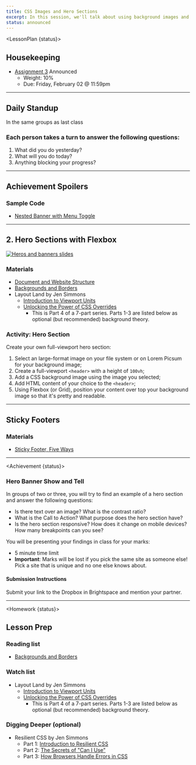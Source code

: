 ```yaml
---
title: CSS Images and Hero Sections
excerpt: In this session, we'll talk about using background images and flexbox when making Hero sections.
status: announced
---
```


<script>
	import Homework from "$lib/components/Homework.svelte";
	import LessonPlan from "$lib/components/LessonPlan.svelte";
	import Achievement from "$lib/components/Achievement.svelte";
</script>

<LessonPlan {status}>

<h2>Housekeeping</h2>

- [Assignment 3](/courses/cpnt-260/assessments/assignment-3) Announced
	- Weight: 10%
	- Due: Friday, February 02 @ 11:59pm

---

<h2>Daily Standup</h2>

In the same groups as last class

### Each person takes a turn to answer the following questions:

1.  What did you do yesterday?
2.  What will you do today?
3.  Anything blocking your progress?

---

<h2>Achievement Spoilers</h2>

### Sample Code
- [Nested Banner with Menu Toggle](https://github.com/sait-wbdv/dailies-w24/tree/main/2024-01-29-media-flex/03-nested-flex-banner-finished)

---

<h2>2. Hero Sections with Flexbox</h2>

[![Heros and banners slides](/images/slides/cpnt-260/hero-sections.png)](/slides/cpnt-260/hero-sections)

### Materials
- [Document and Website Structure](https://developer.mozilla.org/en-US/docs/Learn/HTML/Introduction_to_HTML/Document_and_website_structure)
- [Backgrounds and Borders](https://developer.mozilla.org/en-US/docs/Learn/CSS/Building_blocks/Backgrounds_and_borders)
- Layout Land by Jen Simmons
    - [Introduction to Viewport Units](https://youtu.be/_sgF8I-Q1Gs)
    - [Unlocking the Power of CSS Overrides](https://www.youtube.com/watch?v=0X6zrW2QW8Q)
        - This is Part 4 of a 7-part series. Parts 1-3 are listed below as optional (but recommended) background theory.

### Activity: Hero Section
Create your own full-viewport hero section:
1. Select an large-format image on your file system or on Lorem Picsum for your background image;
2. Create a full-viewport `<header>` with a height of `100vh`;
3. Add a CSS background image using the image you selected;
4. Add HTML content of your choice to the `<header>`;
5. Using Flexbox (or Grid), position your content over top your background image so that it's pretty and readable.

---

<h2>Sticky Footers</h2>

### Materials
- [Sticky Footer, Five Ways](https://css-tricks.com/couple-takes-sticky-footer/)

---

</LessonPlan>

<Achievement {status}>

### Hero Banner Show and Tell
In groups of two or three, you will try to find an example of a hero section and answer the following questions:
- Is there text over an image? What is the contrast ratio?
- What is the Call to Action? What purpose does the hero section have?
- Is the hero section responsive? How does it change on mobile devices? How many breakpoints can you see?

You will be presenting your findings in class for your marks:
- 5 minute time limit
- **Important**: Marks will be lost if you pick the same site as someone else! Pick a site that is unique and no one else knows about.

#### Submission Instructions
Submit your link to the Dropbox in Brightspace and mention your partner.

</Achievement>

---

<Homework {status}>

<h2>Lesson Prep</h2>

### Reading list
- [Backgrounds and Borders](https://developer.mozilla.org/en-US/docs/Learn/CSS/Building_blocks/Backgrounds_and_borders)

### Watch list
- Layout Land by Jen Simmons
    - [Introduction to Viewport Units](https://youtu.be/_sgF8I-Q1Gs)
    - [Unlocking the Power of CSS Overrides](https://www.youtube.com/watch?v=0X6zrW2QW8Q)
        - This is Part 4 of a 7-part series. Parts 1-3 are listed below as optional (but recommended) background theory.

### Digging Deeper (optional)
- Resilient CSS by Jen Simmons
    - Part 1: [Introduction to Resilient CSS](https://www.youtube.com/watch?v=u00FY9vADfQ)
    - Part 2: [The Secrets of "Can I Use"](https://www.youtube.com/watch?v=WM_cKHH7bZ0)
    - Part 3: [How Browsers Handle Errors in CSS](https://www.youtube.com/watch?v=NJjlzxud4_M)

</Homework>